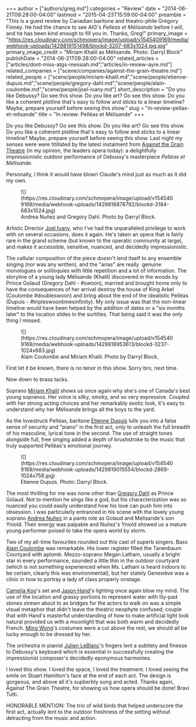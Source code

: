 +++
author = ["authors/greg.md"]
categories = "Review"
date = "2014-06-21T09:28:00-04:00"
lastmod = "2015-04-23T15:59:00-04:00"
preamble = "This is a guest review by Canadian baritone and theatro-phile Gregory Finney. He had the chance to see AtG's _Pelléas et Mélisande_ before I will, and he has been kind enough to fill you in. Thanks, Greg!"
primary_image = "https://res.cloudinary.com/schmopera/image/upload/v1545409169/media/webhook-uploads/1429819151498/blockd-3207-683x1024.jpg.jpg"
primary_image_credit = "Miriam Khalil as Mélisande. Photo: Darryl Block"
publishDate = "2014-06-21T09:28:00-04:00"
related_articles = ["articles/dont-miss-atgs-messiah.md","articles/in-review-ayre.md"]
related_companies = ["scene/companies/against-the-grain-theatre.md"]
related_people = ["scene/people/miriam-khalil.md","scene/people/etienne-dupuis.md","scene/people/gregory-dahl.md","scene/people/alain-coulombe.md","scene/people/joel-ivany.md"]
short_description = "Do you like Debussy? Go see this show. Do you like art? Go see this show. Do you like a coherent plotline that&#039;s easy to follow and sticks to a linear timeline? Maybe, prepare yourself before seeing this show."
slug = "in-review-pellas-et-mlisande"
title = "In review: Pelléas et Mélisande"
+++

Do you like Debussy? Go see this show. Do you like art? Go see this show. Do you like a coherent plotline that's easy to follow and sticks to a linear timeline? Maybe, prepare yourself before seeing this show.
Last night my senses were were titillated by the latest instalment from [Against the Grain Theatre](http://againstthegraintheatre.com/) (in my opinion, the leaders opera today): a delightfully impressionistic outdoor performance of Debussy's masterpiece _Pelléas et Mélisande_.

Personally, I think it would have blown Claude's mind just as much as it did my own.

<figure data-type="image">
![](https://res.cloudinary.com/schmopera/image/upload/v1545409169/media/webhook-uploads/1429818878792/blockd-3184-683x1024.jpg)
<figcaption> Andrea Nuñez and Gregory Dahl. Photo by Darryl Block.
</figcaption>
</figure>

Artistic Director [Joel Ivany](http://www.joelivany.com/index/welcome.html), who I've had the unparalleled privilege to work with on several occasions, does it again. He's taken an opera that is fairly rare in the grand scheme (but known to the operatic community at large), and makes it accessible, sensitive, nuanced, and decidedly impressionistic.

The cellular composition of the piece doesn't lend itself to any ensemble singing (nor was any written), and the "arias" are really  genuine monologues or soliloquies with little repetition and a lot of information. The storyline of a young lady Mélisande (Khalil) discovered in the woods by Prince Golaud (Gregory Dahl - #swoon), married and brought home only to have the consequences of her arrival destroy the house of King Arkel (Coulombe #doubleswoon) and bring about the end of the idealistic Pelléas (Dupuis - #tripleswoontimesinfinity). My only issue was that the non-linear timeline would have been helped by the addition of dates or a "six months later" to the location slides in the surtitles. That being said it was the only thing I missed.

<figure data-type="image">
![](https://res.cloudinary.com/schmopera/image/upload/v1545409169/media/webhook-uploads/1429818953613/blockd-3237-1024x683.jpg)
<figcaption>Alain Coulombe and Miriam Khalil. Photo by Darryl Block.
</figcaption>
</figure>

First let it be known, there is no tenor in this show. Sorry bro, next time.

Now down to brass tacks.

Soprano [Miriam Khalil](http://www.miriamkhalil.com/Home.html) shows us once again why she's one of Canada's best young sopranos. Her voice is silky, smoky, and so very expressive. Coupled with her strong acting choices and her remarkably exotic look, it's easy to understand why her Mélisande brings all the boys to the yard.

As the lovestruck Pelléas, baritone [Étienne Dupuis](http://www.ariamanagement.com/en/nos-artistes/etienne-dupuis-w/) lulls you into a false sense of security and "piano" in the first act, only to unleash the full breadth of his masculine, lyrical tone in the second. The use of straight tones alongside full, free singing added a depth of brushstroke to the music that truly supported Pelléas's emotional journey.

<figure data-type="image">
![](https://res.cloudinary.com/schmopera/image/upload/v1545409169/media/webhook-uploads/1429819015554/blockd-2869-1024x758.jpg)
<figcaption>Etienne Dupuis. Photo: Darryl Block.
</figcaption>
</figure>

The most thrilling for me was none other than [Gregory Dahl](http://www.gregorydahl.com/) as Prince Golaud. Not to mention he sings like a god, but his characterization was so nuanced you could easily understand how his love can push him into obsession. I was particularly entranced in his scene with the lovely young soprano [Andrea Nuñez](http://againstthegraintheatre.com/artists/533c48810082a28353000000) in a pants role as Golaud and Melisande's son Yniold. Their energy was palpable and Nuñez's Yniold showed us a mature young performer poised to take the opera world by storm.

Two of my all-time favourites rounded out this cast of superb singers. Bass [Alain Coulombe](http://www.alaincoulombe.com/) was remarkable. His lower register filled the Tanenbaum Courtyard with aplomb. Mezzo-soprano Megan Latham, usually a bright star in every performance, sounded a little thin in the outdoor courtyard (which is not something experienced when Ms. Latham is heard indoors to be certain, clearly this was environmental), but her stately Geneviève was a clinic in how to portray a lady of class properly onstage.

[Camelia Koo](http://www.catalysttcm.com/camelliakoo.html)'s set and [Jason Hand](http://www.jasonhandlighting.com/)'s lighting once again blow my mind. The use of the location and grassy portions to represent water with lily-pad stones strewn about to as bridges for the actors to walk on was a simple visual metaphor that didn't leave the theatric neophyte confused; couple that with Hand's masterful understanding of how to make artificial light look natural provided us with a moonlight that was both warm and decidedly French. [Ming Wong](http://www.mingwongdesign.com/)'s costumes were a cut above the rest, we should all be lucky enough to be dressed by her.

The orchestra in pianist [Julien LeBlanc](http://www.julienleblanc.com/)'s fingers lent a subtlety and finesse to Debussy's keyboard which is essential in successfully creating the impressionist composer's decidedly eponymous harmonies.

I loved this show. I loved the space, I loved the treatment. I loved seeing the smile on Stuart Hamilton's face at the end of each act. The design is gorgeous, and above all it's supberbly sung and acted. Thanks again, Against The Grain Theatre, for showing us how opera should be done! Bravi Tutti.

HONORABLE MENTION: The trio of wild birds that helped underscore the first act, actually lent to the outdoor freshness of the setting without detracting from the music and action.
